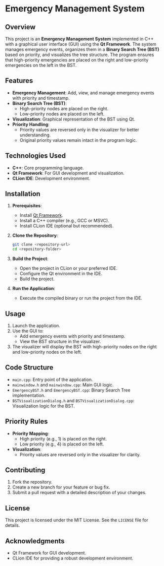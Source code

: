 # Emergency Management System

## Overview
This project is an **Emergency Management System** implemented in C++ with a graphical user interface (GUI) using the **Qt Framework**. The system manages emergency events, organizes them in a **Binary Search Tree (BST)** based on priority, and visualizes the tree structure. The program ensures that high-priority emergencies are placed on the right and low-priority emergencies on the left in the BST.

## Features
- **Emergency Management**: Add, view, and manage emergency events with priority and timestamp.
- **Binary Search Tree (BST)**:
  - High-priority nodes are placed on the right.
  - Low-priority nodes are placed on the left.
- **Visualization**: Graphical representation of the BST using Qt.
- **Priority Handling**:
  - Priority values are reversed only in the visualizer for better understanding.
  - Original priority values remain intact in the program logic.

## Technologies Used
- **C++**: Core programming language.
- **Qt Framework**: For GUI development and visualization.
- **CLion IDE**: Development environment.

## Installation
1. **Prerequisites**:
   - Install [Qt Framework](https://www.qt.io/download).
   - Install a C++ compiler (e.g., GCC or MSVC).
   - Install CLion IDE (optional but recommended).

2. **Clone the Repository**:
   ```bash
   git clone <repository-url>
   cd <repository-folder>
   ```

3. **Build the Project**:
   - Open the project in CLion or your preferred IDE.
   - Configure the Qt environment in the IDE.
   - Build the project.

4. **Run the Application**:
   - Execute the compiled binary or run the project from the IDE.

## Usage
1. Launch the application.
2. Use the GUI to:
   - Add emergency events with priority and timestamp.
   - View the BST structure in the visualizer.
3. The visualizer will display the BST with high-priority nodes on the right and low-priority nodes on the left.

## Code Structure
- `main.cpp`: Entry point of the application.
- `mainwindow.h` and `mainwindow.cpp`: Main GUI logic.
- `EmergencyBST.h` and `EmergencyBST.cpp`: Binary Search Tree implementation.
- `BSTVisualizationDialog.h` and `BSTVisualizationDialog.cpp`: Visualization logic for the BST.

## Priority Rules
- **Priority Mapping**:
  - High priority (e.g., 1) is placed on the right.
  - Low priority (e.g., 4) is placed on the left.
- **Visualization**:
  - Priority values are reversed only in the visualizer for clarity.

## Contributing
1. Fork the repository.
2. Create a new branch for your feature or bug fix.
3. Submit a pull request with a detailed description of your changes.

## License
This project is licensed under the MIT License. See the `LICENSE` file for details.

## Acknowledgments
- Qt Framework for GUI development.
- CLion IDE for providing a robust development environment.
